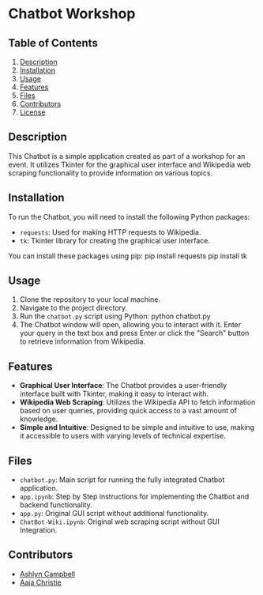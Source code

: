 # Chatbot Workshop

## Table of Contents

1. [Description](#description)
2. [Installation](#installation)
3. [Usage](#usage)
4. [Features](#features)
5. [Files](#files)
6. [Contributors](#contributors)
7. [License](#license)

## Description

This Chatbot is a simple application created as part of a workshop for an event. It utilizes Tkinter for the graphical user interface and Wikipedia web scraping functionality to provide information on various topics.

## Installation

To run the Chatbot, you will need to install the following Python packages:

- `requests`: Used for making HTTP requests to Wikipedia.
- `tk`: Tkinter library for creating the graphical user interface.

You can install these packages using pip:
pip install requests
pip install tk

## Usage

1. Clone the repository to your local machine.
2. Navigate to the project directory.
3. Run the `chatbot.py` script using Python:
   python chatbot.py
4. The Chatbot window will open, allowing you to interact with it. Enter your query in the text box and press Enter or click the "Search" button to retrieve information from Wikipedia.

## Features

- **Graphical User Interface**: The Chatbot provides a user-friendly interface built with Tkinter, making it easy to interact with.
- **Wikipedia Web Scraping**: Utilizes the Wikipedia API to fetch information based on user queries, providing quick access to a vast amount of knowledge.
- **Simple and Intuitive**: Designed to be simple and intuitive to use, making it accessible to users with varying levels of technical expertise.

## Files

- `chatbot.py`: Main script for running the fully integrated Chatbot application.
- `app.ipynb`: Step by Step instructions for implementing the Chatbot and backend functionality.
- `app.py`: Original GUI script without additional functionality.
- `ChatBot-Wiki.ipynb`: Original web scraping script without GUI Integration.

## Contributors

- [Ashlyn Campbell](https://github.com/ashlynthemitm)
- [Aaja Christie](https://www.linkedin.com/in/aaja-christie-17573657/)
